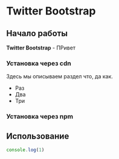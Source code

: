 # Twitter Bootstrap

## Начало работы
**Twitter Bootstrap** - ПРивет

### Установка через cdn
Здесь мы описываем раздел что, да как.
* Раз
* Два
* Три


### Установка через npm

## Использование

```javascript
console.log(1)
```


